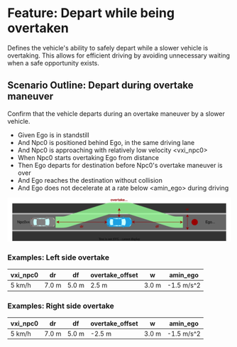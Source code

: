 # Feature: Depart while being overtaken

Defines the vehicle's ability to safely depart while a slower vehicle is overtaking.
This allows for efficient driving by avoiding unnecessary waiting when a safe opportunity exists.

## Scenario Outline: Depart during overtake maneuver

Confirm that the vehicle departs during an overtake maneuver by a slower vehicle.

* Given Ego is in standstill
* And Npc0 is positioned behind Ego, in the same driving lane
* And Npc0 is approaching with relatively low velocity <vxi_npc0>
* When Npc0 starts overtaking Ego from distance <dr>
* Then Ego departs for destination before Npc0's overtake maneuver is over
* And Ego reaches the destination without collision
* And Ego does not decelerate at a rate below <amin_ego> during driving

![Overview](./images/UC-NTR-001-0002.drawio.svg)

### Examples: Left side overtake

  | vxi_npc0 | dr    | df    | overtake_offset | w     | amin_ego   |
  | -------- | ----- | ----- | --------------- | ----- | ---------- |
  |  5 km/h  | 7.0 m | 5.0 m | 2.5 m           | 3.0 m | -1.5 m/s^2 |

### Examples: Right side overtake

  | vxi_npc0 | dr    | df    | overtake_offset | w     | amin_ego   |
  | -------- | ----- | ----- | --------------- | ----- | ---------- |
  |  5 km/h  | 7.0 m | 5.0 m | -2.5 m          | 3.0 m | -1.5 m/s^2 |
